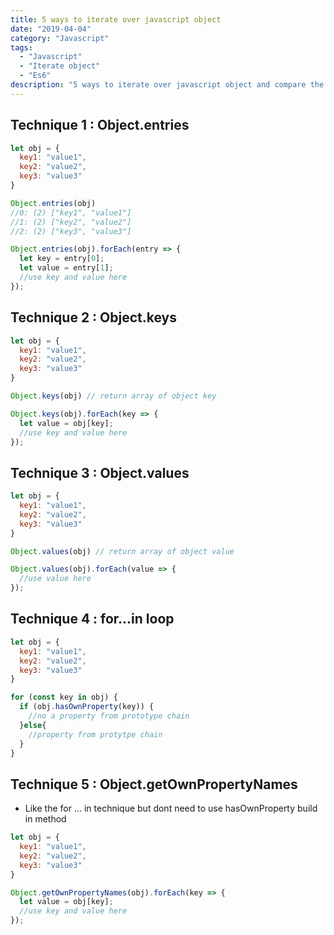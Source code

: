```yaml
---
title: 5 ways to iterate over javascript object
date: "2019-04-04"
category: "Javascript"
tags:
  - "Javascript"
  - "Iterate object"
  - "Es6"
description: "5 ways to iterate over javascript object and compare the performance each other"
---
```


## Technique 1 : Object.entries
```javascript
let obj = {
  key1: "value1",
  key2: "value2",
  key3: "value3"
}

Object.entries(obj)
//0: (2) ["key1", "value1"]
//1: (2) ["key2", "value2"]
//2: (2) ["key3", "value3"]

Object.entries(obj).forEach(entry => {
  let key = entry[0];
  let value = entry[1];
  //use key and value here
});
```

## Technique 2 : Object.keys
```javascript
let obj = {
  key1: "value1",
  key2: "value2",
  key3: "value3"
}

Object.keys(obj) // return array of object key

Object.keys(obj).forEach(key => {
  let value = obj[key];
  //use key and value here
});

```

## Technique 3 : Object.values
```javascript
let obj = {
  key1: "value1",
  key2: "value2",
  key3: "value3"
}

Object.values(obj) // return array of object value

Object.values(obj).forEach(value => {
  //use value here
});
```

## Technique 4 : for...in loop
```javascript
let obj = {
  key1: "value1",
  key2: "value2",
  key3: "value3"
}

for (const key in obj) {
  if (obj.hasOwnProperty(key)) {
    //no a property from prototype chain     
  }else{
    //property from protytpe chain
  }
}
```

## Technique 5 : Object.getOwnPropertyNames
- Like the for ... in technique but dont need to use hasOwnProperty build in method
```javascript
let obj = {
  key1: "value1",
  key2: "value2",
  key3: "value3"
}

Object.getOwnPropertyNames(obj).forEach(key => {
  let value = obj[key];
  //use key and value here
});
```

